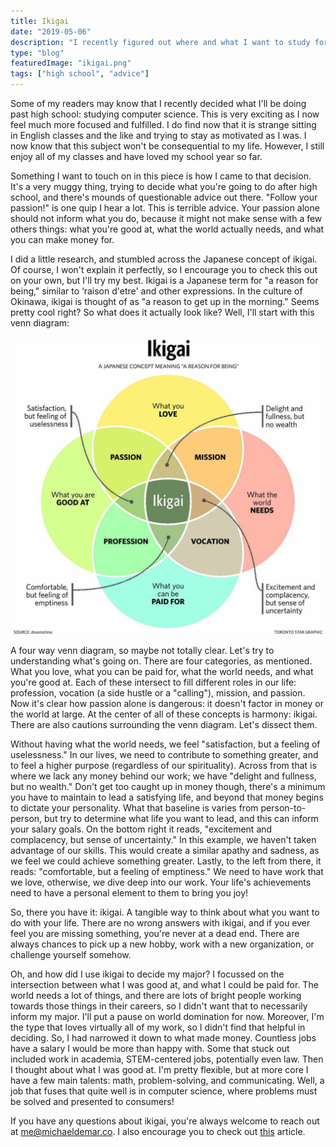 ```yaml
---
title: Ikigai
date: "2019-05-06"
description: "I recently figured out where and what I want to study for the next four years. Here's how."
type: "blog"
featuredImage: "ikigai.png"
tags: ["high school", "advice"]
---
```


Some of my readers may know that I recently decided what I'll be doing past high school: studying computer science. This is very exciting as I now feel much more focused and fulfilled. I do find now that it is strange sitting in English classes and the like and trying to stay as motivated as I was. I now know that this subject won't be consequential to my life. However, I still enjoy all of my classes and have loved my school year so far.

Something I want to touch on in this piece is how I came to that decision. It's a very muggy thing, trying to decide what you're going to do after high school, and there's mounds of questionable advice out there. "Follow your passion!" is one quip I hear a lot. This is terrible advice. Your passion alone should not inform what you do, because it might not make sense with a few others things: what you're good at, what the world actually needs, and what you can make money for.

I did a little research, and stumbled across the Japanese concept of ikigai. Of course, I won't explain it perfectly, so I encourage you to check this out on your own, but I'll try my best. Ikigai is a Japanese term for "a reason for being," similar to ‘raison d'etre' and other expressions. In the culture of Okinawa, ikigai is thought of as "a reason to get up in the morning." Seems pretty cool right? So what does it actually look like? Well, I'll start with this venn diagram:

![The ikigai venn diagram](ikigai.png "The actual Ikigai venn diagram.")

A four way venn diagram, so maybe not totally clear. Let's try to understanding what's going on. There are four categories, as mentioned. What you love, what you can be paid for, what the world needs, and what you're good at. Each of these intersect to fill different roles in our life: profession, vocation (a side hustle or a "calling"), mission, and passion. Now it's clear how passion alone is dangerous: it doesn't factor in money or the world at large. At the center of all of these concepts is harmony: ikigai. There are also cautions surrounding the venn diagram. Let's dissect them.

Without having what the world needs, we feel "satisfaction, but a feeling of uselessness." In our lives, we need to contribute to something greater, and to feel a higher purpose (regardless of our spirituality). Across from that is where we lack any money behind our work; we have "delight and fullness, but no wealth." Don't get too caught up in money though, there's a minimum you have to maintain to lead a satisfying life, and beyond that money begins to dictate your personality. What that baseline is varies from person-to-person, but try to determine what life you want to lead, and this can inform your salary goals. On the bottom right it reads, "excitement and complacency, but sense of uncertainty." In this example, we haven't taken advantage of our skills. This would create a similar apathy and sadness, as we feel we could achieve something greater. Lastly, to the left from there, it reads: "comfortable, but a feeling of emptiness." We need to have work that we love, otherwise, we dive deep into our work. Your life's achievements need to have a personal element to them to bring you joy!

So, there you have it: ikigai. A tangible way to think about what you want to do with your life. There are no wrong answers with ikigai, and if you ever feel you are missing something, you're never at a dead end. There are always chances to pick up a new hobby, work with a new organization, or challenge yourself somehow.

Oh, and how did I use ikigai to decide my major? I focussed on the intersection between what I was good at, and what I could be paid for. The world needs a lot of things, and there are lots of bright people working towards those things in their careers, so I didn't want that to necessarily inform my major. I'll put a pause on world domination for now. Moreover, I'm the type that loves virtually all of my work, so I didn't find that helpful in deciding. So, I had narrowed it down to what made money. Countless jobs have a salary I would be more than happy with. Some that stuck out included work in academia, STEM-centered jobs, potentially even law. Then I thought about what I was good at. I'm pretty flexible, but at more core I have a few main talents: math, problem-solving, and communicating. Well, a job that fuses that quite well is in computer science, where problems must be solved and presented to consumers!

If you have any questions about ikigai, you're always welcome to reach out at me@michaeldemar.co. I also encourage you to check out [this](https://forastateofhappiness.com/ikigai-the-happiness-of-always-being-busy-in-japan/) article.
